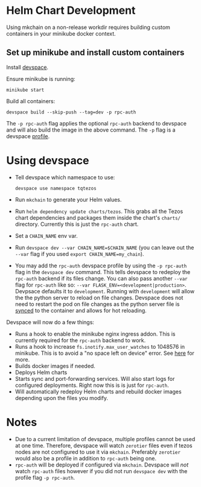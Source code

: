 # Helm Chart Development

Using mkchain on a non-release workdir requires building custom containers in your minikube docker context.

## Set up minikube and install custom containers

Install [devspace](https://devspace.sh/cli/docs/introduction).

Ensure minikube is running:

```shell
minikube start
```

Build all containers:

```shell
devspace build --skip-push --tag=dev -p rpc-auth
```

The `-p rpc-auth` flag applies the optional `rpc-auth` backend to devspace and will also build the image in the above command. The `-p` flag is a devspace [profile](https://devspace.sh/cli/docs/configuration/profiles/basics).

# Using devspace

- Tell devspace which namespace to use:

  ```shell
  devspace use namespace tqtezos
  ```

- Run `mkchain` to generate your Helm values.

- Run `helm dependency update charts/tezos`. This grabs all the Tezos chart dependencies and packages them inside the chart's `charts/` directory. Currently this is just the `rpc-auth` chart.

- Set a `CHAIN_NAME` env var.

- Run `devspace dev --var CHAIN_NAME=$CHAIN_NAME` (you can leave out the `--var` flag if you used `export CHAIN_NAME=my_chain`).

- You may add the `rpc-auth` devspace profile by using the `-p rpc-auth` flag in the `devspace dev` command. This tells devspace to redeploy the `rpc-auth` backend if its files change. You can also pass another `--var` flag for `rpc-auth` like so: `--var FLASK_ENV=<development|production>`. Devpsace defaults it to `development`. Running with `development` will allow the the python server to reload on file changes. Devspace does not need to restart the pod on file changes as the python server file is [synced](https://devspace.sh/cli/docs/configuration/development/file-synchronization) to the container and allows for hot reloading.

Devspace will now do a few things:

- Runs a hook to enable the minikube nginx ingress addon. This is currently required for the `rpc-auth` backend to work.
- Runs a hook to increase `fs.inotify.max_user_watches` to 1048576 in minikube. This is to avoid a "no space left on device" error. See [here](https://serverfault.com/questions/963529/minikube-k8s-kubectl-failed-to-watch-file-no-space-left-on-device) for more.
- Builds docker images if needed.
- Deploys Helm charts
- Starts sync and port-forwarding services. Will also start logs for configured deployments. Right now this is is just for `rpc-auth`.
- Will automatically redeploy Helm charts and rebuild docker images depending upon the files you modify.


# Notes
- Due to a current limitation of devspace, multiple profiles cannot be used at one time. Therefore, devspace will watch `zerotier` files even if tezos nodes are not configured to use it via `mkchain`. Preferably `zerotier` would also be a profile in addition to `rpc-auth` being one.
- `rpc-auth` will be deployed if configured via `mkchain`. Devspace will _not_ watch `rpc-auth` files however if you did not run `devspace dev` with the profile flag `-p rpc-auth`.
